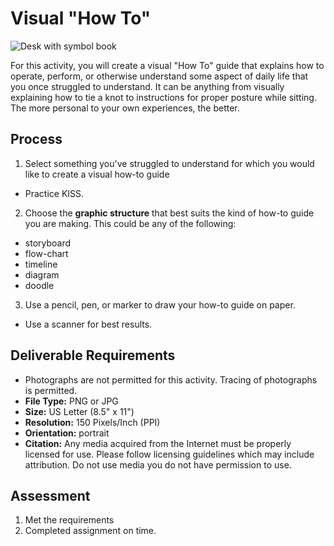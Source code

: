 # Visual "How To"
![Desk with symbol book](https://unsplash.it/1000/400?image=119)


For this activity, you will create a visual "How To" guide that explains how to operate, perform, or otherwise understand some aspect of daily life that you once struggled to understand. It can be anything from visually explaining how to tie a knot to instructions for proper posture while sitting. The more personal to your own experiences, the better.

## Process
1. Select something you've struggled to understand for which you would like to create a visual how-to guide
  - Practice KISS.
2. Choose the **graphic structure** that best suits the kind of how-to guide you are making. This could be any of the following:
  - storyboard  
  - flow-chart
  - timeline
  - diagram
  - doodle
3. Use a pencil, pen, or marker to draw your how-to guide on paper. 
  - Use a scanner for best results.

## Deliverable Requirements
- Photographs are not permitted for this activity. Tracing of photographs is permitted.
- **File Type:** PNG or JPG
- **Size:** US Letter (8.5" x 11")
- **Resolution:** 150 Pixels/Inch (PPI)
- **Orientation:** portrait
- **Citation:** Any media acquired from the Internet must be properly licensed for use. Please follow licensing guidelines which may include attribution. Do not use media you do not have permission to use. 

## Assessment
1. Met the requirements
2. Completed assignment on time.